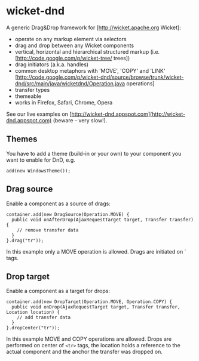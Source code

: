 wicket-dnd
==========

A generic Drag&Drop framework for [http://wicket.apache.org Wicket]:

- operate on any markup element via selectors
- drag and drop between any Wicket components
- vertical, horizontal and hierarchical structured markup (i.e. [http://code.google.com/p/wicket-tree/ trees])
- drag initiators (a.k.a. handles)
- common desktop metaphors with 'MOVE', 'COPY' and 'LINK' [http://code.google.com/p/wicket-dnd/source/browse/trunk/wicket-dnd/src/main/java/wicketdnd/Operation.java operations]
- transfer types
- themeable
- works in Firefox, Safari, Chrome, Opera

See our live examples on [http://wicket-dnd.appspot.com](http://wicket-dnd.appspot.com) (beware - very slow!).

Themes
------

You have to add a theme (build-in or your own) to your component you want to enable for DnD, e.g.

    add(new WindowsTheme());

Drag source
-----------

Enable a component as a source of drags:

    container.add(new DragSource(Operation.MOVE) {
      public void onAfterDrop(AjaxRequestTarget target, Transfer transfer) {
        // remove transfer data
      }
    }.drag("tr"));

In this example only a MOVE operation is allowed. Drags are initiated on `<tr> tags.

Drop target
-----------

Enable a component as a target for drops:

    container.add(new DropTarget(Operation.MOVE, Operation.COPY) {
      public void onDrop(AjaxRequestTarget target, Transfer transfer, Location location) {
        // add transfer data
      }
    }.dropCenter("tr"));

In this example MOVE and COPY operations are allowed. Drops are performed on center of `<tr>` tags,
the location holds a reference to the actual component and the anchor the transfer was dropped on.
